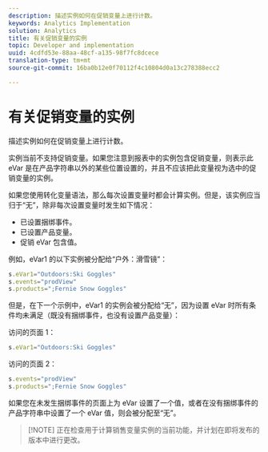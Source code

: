 ```yaml
---
description: 描述实例如何在促销变量上进行计数。
keywords: Analytics Implementation
solution: Analytics
title: 有关促销变量的实例
topic: Developer and implementation
uuid: 4cdfd53e-88aa-48cf-a135-98f7fc8dcece
translation-type: tm+mt
source-git-commit: 16ba0b12e0f70112f4c10804d0a13c278388ecc2

---
```



# 有关促销变量的实例

描述实例如何在促销变量上进行计数。

实例当前不支持促销变量。如果您注意到报表中的实例包含促销变量，则表示此 eVar 是在产品字符串以外的某些位置设置的，并且不应该把此变量视为选中的促销变量的实例。

如果您使用转化变量语法，那么每次设置变量时都会计算实例。但是，该实例应当归于“无”，除非每次设置变量时发生如下情况：

* 已设置捆绑事件。
* 已设置产品变量。
* 促销 eVar 包含值。

例如，eVar1 的以下实例被分配给“户外：滑雪镜”：

```js
s.eVar1="Outdoors:Ski Goggles" 
s.events="prodView" 
s.products=";Fernie Snow Goggles"
```

但是，在下一个示例中，eVar1 的实例会被分配给“无”，因为设置 eVar 时所有条件均未满足（既没有捆绑事件，也没有设置产品变量）：

访问的页面 1：

```js
s.eVar1="Outdoors:Ski Goggles"
```

访问的页面 2：

```js
s.events="prodView" 
s.products=";Fernie Snow Goggles"
```

如果您在未发生捆绑事件的页面上为 eVar 设置了一个值，或者在没有捆绑事件的产品字符串中设置了一个 eVar 值，则会被分配至“无”。

> [!NOTE] 正在检查用于计算销售变量实例的当前功能，并计划在即将发布的版本中进行更改。

